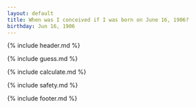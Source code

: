 ```yaml
---
layout: default
title: When was I conceived if I was born on June 16, 1906?
birthday: Jun 16, 1906
---
```


{% include header.md %}

{% include guess.md %}

{% include calculate.md %}

{% include safety.md %}

{% include footer.md %}



